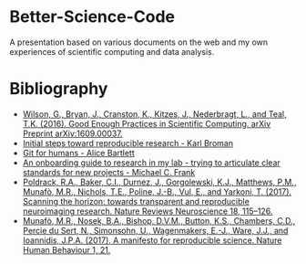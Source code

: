 # Better-Science-Code
A presentation based on various documents on the web and my own experiences of scientific computing and data analysis.

# Bibliography
* [Wilson, G., Bryan, J., Cranston, K., Kitzes, J., Nederbragt, L., and Teal, T.K. (2016). Good Enough Practices in Scientific Computing. arXiv Preprint arXiv:1609.00037.
](https://swcarpentry.github.io/good-enough-practices-in-scientific-computing/)
* [Initial steps toward reproducible research - Karl Broman ](http://kbroman.org/steps2rr/)
* [Git for humans - Alice Bartlett](https://speakerdeck.com/alicebartlett/git-for-humans)
* [An onboarding guide to research in my lab - trying to articulate clear standards for new projects - Michael C. Frank](http://babieslearninglanguage.blogspot.com/2017/01/onboarding.html)
* [Poldrack, R.A., Baker, C.I., Durnez, J., Gorgolewski, K.J., Matthews, P.M., Munafò, M.R., Nichols, T.E., Poline, J.-B., Vul, E., and Yarkoni, T. (2017). Scanning the horizon: towards transparent and reproducible neuroimaging research. Nature Reviews Neuroscience 18, 115–126.](http://dx.doi.org/10.1038/nrn.2016.167)
* [Munafò, M.R., Nosek, B.A., Bishop, D.V.M., Button, K.S., Chambers, C.D., Percie du Sert, N., Simonsohn, U., Wagenmakers, E.-J., Ware, J.J., and Ioannidis, J.P.A. (2017). A manifesto for reproducible science. Nature Human Behaviour 1, 21.
](http://dx.doi.org/10.1038/s41562-016-0021)
